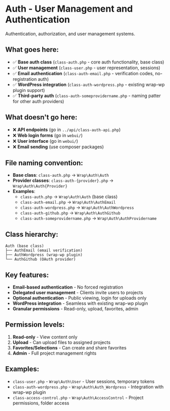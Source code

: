 # Auth - User Management and Authentication

Authentication, authorization, and user management systems.

## What goes here:
- ✅ **Base auth class** (`class-auth.php` - core auth functionality, base class)
- ✅ **User management** (`class-user.php` - user representation, sessions)
- ✅ **Email authentication** (`class-auth-email.php` - verification codes, no-registration auth)
- ✅ **WordPress integration** (`class-auth-wordpress.php` - existing wrap-wp plugin support)
- ✅ **Third-party auth** (`class-auth-someprovidername.php` - naming patter for other auth providers)

## What doesn't go here:
- ❌ **API endpoints** (go in `../api/class-auth-api.php`)
- ❌ **Web login forms** (go in `webui/`)
- ❌ **User interface** (go in `webui/`)
- ❌ **Email sending** (use composer packages)

## File naming convention:
- **Base class**: `class-auth.php` → `Wrap\Auth\Auth`
- **Provider classes**: `class-auth-{provider}.php` → `Wrap\Auth\Auth{Provider}`
- **Examples**: 
  - `class-auth.php` → `Wrap\Auth\Auth` (base class)
  - `class-auth-email.php` → `Wrap\Auth\AuthEmail`
  - `class-auth-wordpress.php` → `Wrap\Auth\AuthWordpress`
  - `class-auth-github.php` → `Wrap\Auth\AuthGithub`
  - `class-auth-someprovidername.php` → `Wrap\Auth\AuthProvidername`

## Class hierarchy:
```
Auth (base class)
├── AuthEmail (email verification)
├── AuthWordpress (wrap-wp plugin)
└── AuthGithub (OAuth provider)
```

## Key features:
- **Email-based authentication** - No forced registration
- **Delegated user management** - Clients invite users to projects
- **Optional authentication** - Public viewing, login for uploads only
- **WordPress integration** - Seamless with existing wrap-wp plugin
- **Granular permissions** - Read-only, upload, favorites, admin

## Permission levels:
1. **Read-only** - View content only
2. **Upload** - Can upload files to assigned projects
3. **Favorites/Selections** - Can create and share favorites
4. **Admin** - Full project management rights

## Examples:
- `class-user.php` - `Wrap\Auth\User` - User sessions, temporary tokens
- `class-auth-wordpress.php` - `Wrap\Auth\Auth_Wordpress` - Integration with wrap-wp plugin
- `class-access-control.php` - `Wrap\Auth\AccessControl` - Project permissions, folder access
